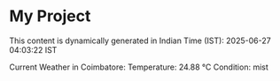 # My Project

This content is dynamically generated in Indian Time (IST): 2025-06-27 04:03:22 IST


Current Weather in Coimbatore:
Temperature: 24.88 °C
Condition: mist
